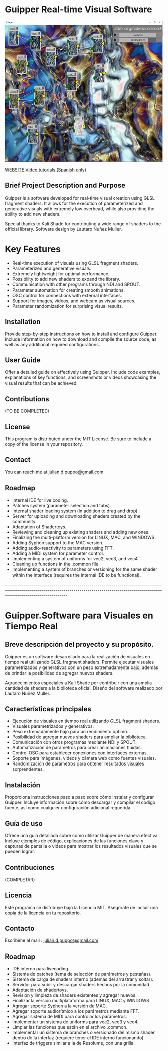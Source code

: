
# Guipper Real-time Visual Software


<img src="https://github.com/guipper/Guipper/blob/main/muchosnodos.png" width="800" height="450">

<a href="https://mmtt.com.ar/guipper/"> WEBSITE </a>
<a href="https://www.youtube.com/watch?v=rOPMYAHRxRU&list=PLfar0iGmq1QLaV4g0J6rfsSUxda1kYTBn&pp=gAQBiAQB"> Video tutorials (Spanish only) </a>





## Brief Project Description and Purpose
Guipper is a software developed for real-time visual creation using GLSL fragment shaders. It allows for the execution of parameterized and generative visuals with extremely low overhead, while also providing the ability to add new shaders.

Special thanks to Kali Shade for contributing a wide range of shaders to the official library. Software design by Lautaro Nuñez Muller.

# Key Features

<ul>
  <li>Real-time execution of visuals using GLSL fragment shaders.</li>
  <li>Parameterized and generative visuals.</li>
  <li>Extremely lightweight for optimal performance.</li>
  <li>Possibility to add new shaders to expand the library.</li>
  <li>Communication with other programs through NDI and SPOUT.</li>
  <li>Parameter automation for creating smooth animations.</li>
  <li>OSC control for connections with external interfaces.</li>
  <li>Support for images, videos, and webcam as visual sources.</li>
  <li>Parameter randomization for surprising visual results.</li>
</ul>

## Installation
Provide step-by-step instructions on how to install and configure Guipper. Include information on how to download and compile the source code, as well as any additional required configurations.

## User Guide
Offer a detailed guide on effectively using Guipper. Include code examples, explanations of key functions, and screenshots or videos showcasing the visual results that can be achieved.

## Contributions
(TO BE COMPLETED)

## License
This program is distributed under the MIT License. Be sure to include a copy of the license in your repository.

## Contact
You can reach me at julian.d.puppo@gmail.com.

## Roadmap
<ul>
  <li>Internal IDE for live coding.</li>
  <li>Patches system (parameter selection and tabs).</li>
  <li>Internal shader loading system (in addition to drag and drop).</li>
  <li>Server for uploading and downloading shaders created by the community.</li>
  <li>Adaptation of Shadertoys.</li>
  <li>Reviewing and cleaning up existing shaders and adding new ones.</li>
  <li>Finalizing the multi-platform version for LINUX, MAC, and WINDOWS.</li>
  <li>Adding Syphon support to the MAC version.</li>
  <li>Adding audio-reactivity to parameters using FFT.</li>
  <li>Adding a MIDI system for parameter control.</li>
  <li>Implementing a system of uniforms for vec2, vec3, and vec4.</li>
  <li>Cleaning up functions in the .common file.</li>
  <li>Implementing a system of branches or versioning for the same shader within the interface (requires the internal IDE to be functional).</li>
</ul>
-------------------------------------------------------------------------------------------------------------------------------------------------------------------------------------------

#  Guipper.Software para Visuales en Tiempo Real

## Breve descripción del proyecto y su propósito.

Guipper es un software desarrollado para la realización de visuales en tiempo real utilizando GLSL fragment shaders. Permite ejecutar visuales parametrizados y generativos con un peso extremadamente bajo, además de brindar la posibilidad de agregar nuevos shaders.

Agradecimientos especiales a Kali Shade por contribuir con una amplia cantidad de shaders a la biblioteca oficial.
Diseño del software realizado por Lautaro Nuñez Muller.

## Características principales
<ul>
  <li>Ejecución de visuales en tiempo real utilizando GLSL fragment shaders.</li>
  <li>Visuales parametrizados y generativos.</li>
  <li>Peso extremadamente bajo para un rendimiento óptimo.</li>
  <li>Posibilidad de agregar nuevos shaders para ampliar la biblioteca.</li>
  <li>Comunicación con otros programas mediante NDI y SPOUT.</li>
  <li>Automatización de parámetros para crear animaciones fluidas.</li>
  <li>Control OSC para establecer conexiones con interfaces externas.</li>
  <li>Soporte para imágenes, videos y cámara web como fuentes visuales.</li>
  <li>Randomización de parámetros para obtener resultados visuales sorprendentes.</li>
  
</ul>

## Instalación
Proporciona instrucciones paso a paso sobre cómo instalar y configurar Guipper. Incluye información sobre cómo descargar y compilar el código fuente, así como cualquier configuración adicional requerida.

## Guía de uso
Ofrece una guía detallada sobre cómo utilizar Guipper de manera efectiva. Incluye ejemplos de código, explicaciones de las funciones clave y capturas de pantalla o videos para mostrar los resultados visuales que se pueden lograr.

## Contribuciones
(COMPLETAR)

## Licencia
Este programa se distribuye bajo la Licencia MIT. Asegúrate de incluir una copia de la licencia en tu repositorio.

## Contacto
Escribime al mail : julian.d.puppo@gmail.com
## Roadmap
<ul>
  <li>IDE interno para livecoding.</li>
  <li>Sistema de patches (tema de selección de parámetros y pestañas).</li>
  <li>Sistema de carga de shaders interno (además del arrastrar y soltar).</li>
  <li>Servidor para subir y descargar shaders hechos por la comunidad.</li>
  <li>Adaptación de shadertoys.</li>
  <li>Revisión y limpieza de shaders existentes y agregar nuevos.</li>
  <li>Finalizar la versión multiplataforma para LINUX, MAC y WINDOWS.</li>
  <li>Agregar soporte Syphon a la versión de MAC.</li>
  <li>Agregar soporte audiorítmico a los parámetros mediante FFT.</li>
  <li>Agregar sistema de MIDI para controlar los parámetros.</li>
  <li>Implementar un sistema de uniforms para vec2, vec3 y vec4.</li>
  <li>Limpiar las funciones que están en el archivo .common.</li>
  <li>Implementar un sistema de branches o versionado del mismo shader dentro de la interfaz (requiere tener el IDE interno funcionando).</li>
  <li>Interfaz de triggers similar a la de Resolume, con una grilla.</li>
</ul>


